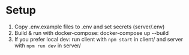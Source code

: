 
# Setup
1. Copy .env.example files to .env and set secrets (server/.env)
2. Build & run with docker-compose: docker-compose up --build
3. If you prefer local dev: run client with `npm start` in client/ and server with `npm run dev` in server/
